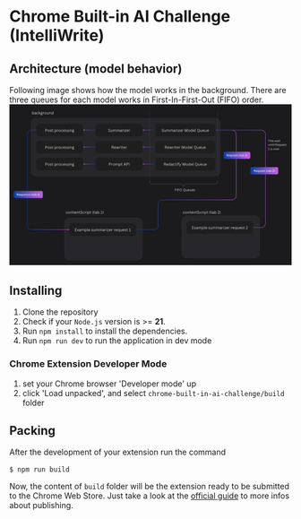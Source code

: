 # Chrome Built-in AI Challenge (IntelliWrite)


## Architecture (model behavior)

Following image shows how the model works in the background. There are three queues for each model works in First-In-First-Out (FIFO) order.
![Architecture Diagram](./model-architecture.png)


## Installing

1. Clone the repository
2. Check if your `Node.js` version is >= **21**.
3. Run `npm install` to install the dependencies.
4. Run `npm run dev` to run the application in dev mode

### Chrome Extension Developer Mode

1. set your Chrome browser 'Developer mode' up
2. click 'Load unpacked', and select `chrome-built-in-ai-challenge/build` folder

## Packing

After the development of your extension run the command

```shell
$ npm run build
```

Now, the content of `build` folder will be the extension ready to be submitted to the Chrome Web Store. Just take a look at the [official guide](https://developer.chrome.com/webstore/publish) to more infos about publishing.
